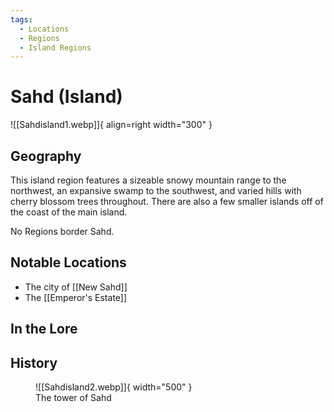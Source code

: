 ```yaml
---
tags:
  - Locations
  - Regions
  - Island Regions
---
```


# Sahd (Island)

![[Sahdisland1.webp]]{ align=right width="300" }

## Geography

This island region features a sizeable snowy mountain range to the northwest, an expansive swamp to the southwest, and varied hills with cherry blossom trees throughout. There are also a few smaller islands off of the coast of the main island.

No Regions border Sahd.

## Notable Locations

- The city of [[New Sahd]]
- The [[Emperor's Estate]]

## In the Lore

## History


<figure markdown>
  ![[Sahdisland2.webp]]{ width="500" }
  <figcaption>The tower of Sahd</figcaption>
</figure>

